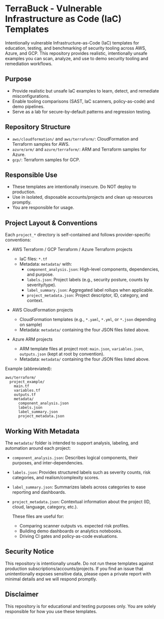 # TerraBuck - Vulnerable Infrastructure as Code (IaC) Templates

Intentionally vulnerable Infrastructure-as-Code (IaC) templates for education, testing, and benchmarking of security tooling across AWS, Azure, and GCP. This repository provides realistic, intentionally unsafe examples you can scan, analyze, and use to demo security tooling and remediation workflows.

## Purpose
- Provide realistic but unsafe IaC examples to learn, detect, and remediate misconfigurations.
- Enable tooling comparisons (SAST, IaC scanners, policy-as-code) and demo pipelines.
- Serve as a lab for secure-by-default patterns and regression testing.

## Repository Structure
- `aws/cloudformation/` and `aws/terraform/`: CloudFormation and Terraform samples for AWS.
- `azure/arm/` and `azure/terraform/`: ARM and Terraform samples for Azure.
- `gcp/`: Terraform samples for GCP.

## Responsible Use
- These templates are intentionally insecure. Do NOT deploy to production.
- Use in isolated, disposable accounts/projects and clean up resources promptly.
- You are responsible for usage.

## Project Layout & Conventions
Each `project_*` directory is self-contained and follows provider-specific conventions:

- AWS Terraform / GCP Terraform / Azure Terraform projects
  - IaC files: `*.tf`
  - Metadata: `metadata/` with:
    - `component_analysis.json`: High-level components, dependencies, and purpose.
    - `labels.json`: Project labels (e.g., security posture, counts by severity/type).
    - `label_summary.json`: Aggregated label rollups when applicable.
    - `project_metadata.json`: Project descriptor, ID, category, and context.
 
- AWS CloudFormation projects
  - CloudFormation templates (e.g., `*.yaml`, `*.yml`, or `*.json` depending on sample)
  - Metadata: `metadata/` containing the four JSON files listed above.
 
- Azure ARM projects
  - ARM template files at project root: `main.json`, `variables.json`, `outputs.json` (kept at root by convention).
  - Metadata: `metadata/` containing the four JSON files listed above.

Example (abbreviated):
```text
aws/terraform/
  project_example/
    main.tf
    variables.tf
    outputs.tf
    metadata/
      component_analysis.json
      labels.json
      label_summary.json
      project_metadata.json
```
## Working With Metadata
The `metadata/` folder is intended to support analysis, labeling, and automation around each project:

- `component_analysis.json`: Describes logical components, their purposes, and inter-dependencies.
- `labels.json`: Provides structured labels such as severity counts, risk categories, and realism/complexity scores.
- `label_summary.json`: Summarizes labels across categories to ease reporting and dashboards.
- `project_metadata.json`: Contextual information about the project (ID, cloud, language, category, etc.).

  These files are useful for:

  - Comparing scanner outputs vs. expected risk profiles.
  - Building demo dashboards or analytics notebooks.
  - Driving CI gates and policy-as-code evaluations.
 
 ## Security Notice
 This repository is intentionally unsafe. Do not run these templates against production subscriptions/accounts/projects. If you find an issue that unintentionally exposes sensitive data, please open a private report with minimal details and we will respond promptly.
 
 ## Disclaimer
 This repository is for educational and testing purposes only. You are solely responsible for how you use these templates.
